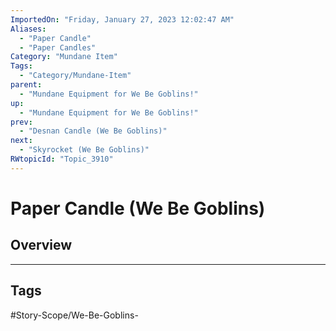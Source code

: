 ```yaml
---
ImportedOn: "Friday, January 27, 2023 12:02:47 AM"
Aliases:
  - "Paper Candle"
  - "Paper Candles"
Category: "Mundane Item"
Tags:
  - "Category/Mundane-Item"
parent:
  - "Mundane Equipment for We Be Goblins!"
up:
  - "Mundane Equipment for We Be Goblins!"
prev:
  - "Desnan Candle (We Be Goblins)"
next:
  - "Skyrocket (We Be Goblins)"
RWtopicId: "Topic_3910"
---
```

# Paper Candle (We Be Goblins)
## Overview

---
## Tags
#Story-Scope/We-Be-Goblins-

